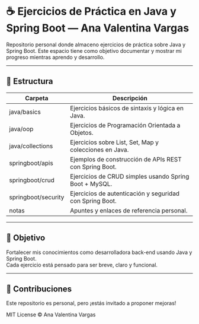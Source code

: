
# ☕ Ejercicios de Práctica en Java y Spring Boot — Ana Valentina Vargas

Repositorio personal donde almaceno ejercicios de práctica sobre Java y Spring Boot.
Este espacio tiene como objetivo documentar y mostrar mi progreso mientras aprendo y desarrollo.

---

## 📌 Estructura

| Carpeta                | Descripción                                              |
|-------------------------|----------------------------------------------------------|
| java/basics             | Ejercicios básicos de sintaxis y lógica en Java.         |
| java/oop                | Ejercicios de Programación Orientada a Objetos.          |
| java/collections        | Ejercicios sobre List, Set, Map y colecciones en Java.   |
| springboot/apis         | Ejemplos de construcción de APIs REST con Spring Boot.   |
| springboot/crud         | Ejercicios de CRUD simples usando Spring Boot + MySQL.   |
| springboot/security     | Ejercicios de autenticación y seguridad con Spring Boot. |
| notas                   | Apuntes y enlaces de referencia personal.                |

---

## 🚀 Objetivo

Fortalecer mis conocimientos como desarrolladora back-end usando Java y Spring Boot.  
Cada ejercicio está pensado para ser breve, claro y funcional.

---

## 🤝 Contribuciones

Este repositorio es personal, pero ¡estás invitado a proponer mejoras!

MIT License © Ana Valentina Vargas
